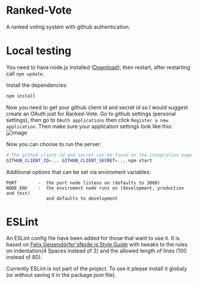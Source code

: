 # Ranked-Vote

A ranked voting system with github authentication.

# Local testing

You need to have node.js installed ([Download](https://nodejs.org/en/)), then restart, after restarting call `npm update`.

Install the dependencies:
```bash
npm install
```

Now you need to get your github client id and secret id so I would suggest create an OAuth just for Ranked-Vote.  Go to github settings (personal settings), then go to `OAuth applications` then click `Register a new application`.  Then make sure your application settings look like this:
![image](https://cloud.githubusercontent.com/assets/22880786/22193369/f222d1c0-e18e-11e6-8e5e-fe10f6d235eb.png)

Now you can choose to run the server:
```bash
# The github client id and secret can be found on the integration page
GITHUB_CLIENT_ID=... GITHUB_CLIENT_SECRET=... npm start
```

Additional options that can be set via enviroment variables:
```
PORT        -  the port node listens on (defaults to 3000)
NODE_ENV    -  the enviroment node runs on (development, production and test) 
               and defaults to development
```

# ESLint
An ESLint config file have been added for those that want to use it. It is based on 
[Felix Geisendörfer's](http://felixge.de/)[Node.js Style Guide](https://github.com/felixge/node-style-guide)
with tweaks to the rules on indentation(4 Spaces instead of 2) and the allowed length of lines (100 instead of 80).  

Currently ESLint is not part of the project. To use it please install it globaly (or without
saving it in the package.json file).
